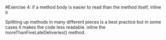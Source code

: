 #Exercise 4: if a method body is easier to read than the method itself, inline it

Splitting up methods in many different pieces is a best practice but in some cases it makes the code less readable.
inline the moreThanFiveLateDeliveries() method.